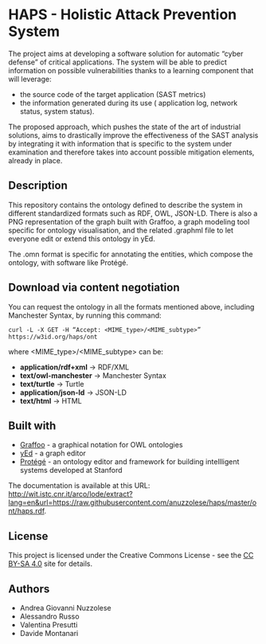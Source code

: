 # HAPS - Holistic Attack Prevention System

The project aims at developing a software solution for automatic “cyber defense” of critical applications.
The system will be able to predict information on possible vulnerabilities thanks to a learning component that will leverage: 

* the source code of the target application (SAST metrics) 
* the information generated during its use ( application log, network status, system status).

The proposed approach, which pushes the state of the art of industrial solutions, aims to drastically improve the effectiveness of the SAST analysis by integrating it with information that is specific to the system under examination and therefore takes into account possible mitigation elements, already in place.

## Description

This repository contains the ontology defined to describe the system in different standardized formats such as RDF, OWL, JSON-LD. There is also a PNG representation of the graph built with Graffoo, a graph modeling tool specific for ontology visualisation, and the related .graphml file to let everyone edit or extend this ontology in yEd.

The .omn format is specific for annotating the entities, which compose the ontology, with software like Protégé.

## Download via content negotiation

You can request the ontology in all the formats mentioned above, including Manchester Syntax, by running this command:

```
curl -L -X GET -H “Accept: <MIME_type>/<MIME_subtype>” https://w3id.org/haps/ont
```

where <MIME_type>/<MIME_subtype> can be:
 * **application/rdf+xml** -> RDF/XML
 * **text/owl-manchester** -> Manchester Syntax
 * **text/turtle** -> Turtle
 * **application/json-ld** -> JSON-LD
 * **text/html** -> HTML

## Built with

* [Graffoo](http://www.essepuntato.it/static/graffoo/specification/current.html) - a graphical notation for OWL ontologies
* [yEd](https://www.yworks.com/yed) - a graph editor
* [Protégé](https://protege.stanford.edu) - an ontology editor and framework for building intellligent systems developed at Stanford

The documentation is available at this URL: http://wit.istc.cnr.it/arco/lode/extract?lang=en&url=https://raw.githubusercontent.com/anuzzolese/haps/master/ont/haps.rdf.

## License
This project is licensed under the Creative Commons License - see the [CC BY-SA 4.0](https://creativecommons.org/licenses/by-sa/4.0/) site for details.

## Authors

* Andrea Giovanni Nuzzolese
* Alessandro Russo
* Valentina Presutti
* Davide Montanari
